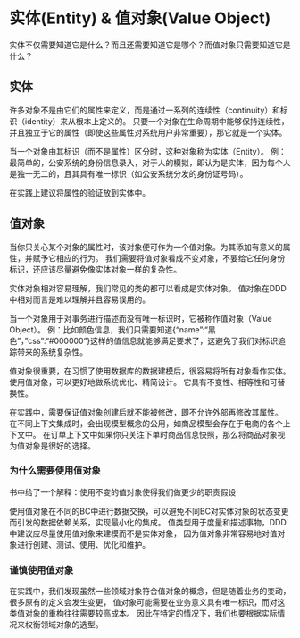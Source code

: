 # 实体(Entity) & 值对象(Value Object)

实体不仅需要知道它是什么？而且还需要知道它是哪个？而值对象只需要知道它是什么？

## 实体

许多对象不是由它们的属性来定义，而是通过一系列的连续性（continuity）和标识（identity）来从根本上定义的。
只要一个对象在生命周期中能够保持连续性，并且独立于它的属性（即使这些属性对系统用户非常重要），那它就是一个实体。

当一个对象由其标识（而不是属性）区分时，这种对象称为实体（Entity）。
例：最简单的，公安系统的身份信息录入，对于人的模拟，即认为是实体，因为每个人是独一无二的，且其具有唯一标识（如公安系统分发的身份证号码）。

在实践上建议将属性的验证放到实体中。

## 值对象

当你只关心某个对象的属性时，该对象便可作为一个值对象。为其添加有意义的属性，并赋予它相应的行为。
我们需要将值对象看成不变对象，不要给它任何身份标识，还应该尽量避免像实体对象一样的复杂性。

实体对象相对容易理解，我们常见的类的都可以看成是实体对象。
值对象在DDD中相对而言是难以理解并且容易误用的。

当一个对象用于对事务进行描述而没有唯一标识时，它被称作值对象（Value Object）。
例：比如颜色信息，我们只需要知道{“name”:“黑色”，”css”:“#000000”}这样的值信息就能够满足要求了，这避免了我们对标识追踪带来的系统复杂性。

值对象很重要，在习惯了使用数据库的数据建模后，很容易将所有对象看作实体。使用值对象，可以更好地做系统优化、精简设计。
它具有不变性、相等性和可替换性。

在实践中，需要保证值对象创建后就不能被修改，即不允许外部再修改其属性。
在不同上下文集成时，会出现模型概念的公用，如商品模型会存在于电商的各个上下文中。
在订单上下文中如果你只关注下单时商品信息快照，那么将商品对象视为值对象是很好的选择。

### 为什么需要使用值对象

书中给了一个解释：使用不变的值对象使得我们做更少的职责假设

使用值对象在不同的BC中进行数据交换，可以避免不同BC对实体对象的状态变更而引发的数据依赖关系，实现最小化的集成。
值类型用于度量和描述事物，DDD中建议应尽量使用值对象来建模而不是实体对象，
因为值对象非常容易地对值对象进行创建、测试、使用、优化和维护。

### 谨慎使用值对象

在实践中，我们发现虽然一些领域对象符合值对象的概念，但是随着业务的变动，很多原有的定义会发生变更，
值对象可能需要在业务意义具有唯一标识，而对这类值对象的重构往往需要较高成本。
因此在特定的情况下，我们也要根据实际情况来权衡领域对象的选型。


